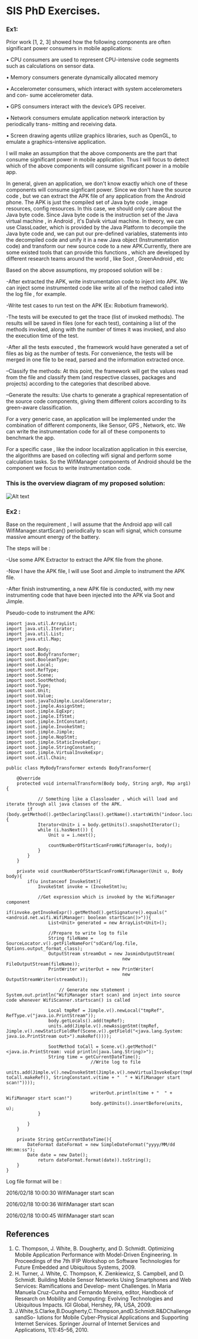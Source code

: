 # SIS PhD Exercises.

### Ex1:

Prior work [1, 2, 3] showed how the following components are often significant power consumers in mobile applications:

• CPU consumers are used to represent CPU-intensive code segments such as calculations on sensor data.

• Memory consumers generate dynamically allocated memory

• Accelerometer consumers, which interact with system accelerometers and con- sume accelerometer data.

• GPS consumers interact with the device’s GPS receiver.

• Network consumers emulate application network interaction by periodically trans- mitting and receiving data.

• Screen drawing agents utilize graphics libraries, such as OpenGL, to emulate a graphics-intensive application.

I will make an assumption that the above components are the part that consume significant power in mobile application. Thus I will focus to detect which of the above components will consume significant power in a mobile app.

In general, given an application, we don't know exactly which one of these components will consume signficant power. Since we don't have the source code , but we can extract the APK file of any application from the Android phone. The APK is just the compiled set of Java byte code , image resources, config resources. In this case, we should only care about the Java byte code. Since Java byte code is the instruction set of the Java virtual machine  , in Android , it's Dalvik virtual machine. In theory, we can use ClassLoader, which is provided by the Java Platform to decompile the Java byte code and, we can put our pre-defined variables, statements into the decompiled code and unify it in a new Java object (Instrumentation code) and transform our new source code to a new APK.Currently, there are some existed tools that can provide this functions , which are developed by different research teams around the world , like Soot , GreenAndroid , etc

Based on the above assumptions, my proposed solution will be :

-After extracted the APK, write instrumentation code to inject into APK. We can inject some instrumented code like write all of the method called into the log file , for example.

-Write test cases to run test on the APK (Ex: Robotium framework).

-The tests will be executed to get the trace (list of invoked methods). The results will be saved in files (one for each test), containing a list of the methods invoked, along with the number of times it was invoked, and also the execution time of the test.

-After all the tests executed , the framework would have generated a set of files as big as the number of tests. For convenience, the tests will be merged in one file to be read, parsed and the information extracted once.

–Classify the methods: At this point, the framework will get the values read from the file and classify them (and respective classes, packages and projects) according to the categories that described above.

–Generate the results: Use charts to generate a graphical representation of the source code components, giving them different colors according to its green-aware classification.

For a very generic case, an application will be implemented under the combination of different components, like Sensor, GPS , Network, etc. We can write the instrumentation code for all of these components to benchmark the app. 

For a specific case , like the indoor localization application in this exercise, the algorithms are based on collecting wifi signal and perform some calculation tasks. So the WifiManager components of Android should be the component we focus to write instrumentation code.

### This is the overview diagram of my proposed solution:
![Alt text](step.png)

### Ex2 :

Base on the requirement , I will assume that the Android app will call WifiManager.startScan() periodically to scan wifi signal, which consume massive amount energy of the battery.

The steps will be :

-Use some APK Extractor to extract the APK file from the phone.

-Now I have the APK file, I will use Soot and Jimple to instrument the APK file.

-After finish instrumenting, a new APK file is conducted, with my new instrumenting code that have been injected into the APK via Soot and Jimple.

Pseudo-code to instrument the APK:

```
import java.util.ArrayList;
import java.util.Iterator;
import java.util.List;
import java.util.Map;

import soot.Body;
import soot.BodyTransformer;
import soot.BooleanType;
import soot.Local;
import soot.RefType;
import soot.Scene;
import soot.SootMethod;
import soot.Type;
import soot.Unit;
import soot.Value;
import soot.javaToJimple.LocalGenerator;
import soot.jimple.AssignStmt;
import soot.jimple.EqExpr;
import soot.jimple.IfStmt;
import soot.jimple.IntConstant;
import soot.jimple.InvokeStmt;
import soot.jimple.Jimple;
import soot.jimple.NopStmt;
import soot.jimple.StaticInvokeExpr;
import soot.jimple.StringConstant;
import soot.jimple.VirtualInvokeExpr;
import soot.util.Chain;

public class MyBodyTransformer extends BodyTransformer{

	@Override
	protected void internalTransform(Body body, String arg0, Map arg1) {
	
	        // Something like a Classloader , which will load and iterate through all java classes of the APK.
		if (body.getMethod().getDeclaringClass().getName().startsWith("indoor.localiaztion")) {
			Iterator<Unit> i = body.getUnits().snapshotIterator();
			while (i.hasNext()) {
				Unit u = i.next();

				countNumberOfStartScanFromWifiManager(u, body);
			}
		}
	}

	private void countNumberOfStartScanFromWifiManager(Unit u, Body body){		
		if(u instanceof InvokeStmt){
			InvokeStmt invoke = (InvokeStmt)u;
			
			//Get expression which is invoked by the WifiManager component
			if(invoke.getInvokeExpr().getMethod().getSignature().equals("<android.net.wifi.WifiManager: boolean startScan()>")){
				List<Unit> generated = new ArrayList<Unit>();
				
				//Prepare to write log to file
				String fileName = SourceLocator.v().getFileNameFor("sdCard/log.file, Options.output_format_class);
				OutputStream streamOut = new JasminOutputStream(
		                                    new FileOutputStream(fileName));
				PrintWriter writerOut = new PrintWriter(
		                                    new OutputStreamWriter(streamOut));
		                                    
			        // Generate new statement : System.out.println("WifiManager start scan) and inject into source code whenever WifiScanner.startscan() is called 
		    
				Local tmpRef = Jimple.v().newLocal("tmpRef", RefType.v("java.io.PrintStream"));
				body.getLocals().add(tmpRef);
				units.add(Jimple.v().newAssignStmt(tmpRef, Jimple.v().newStaticFieldRef(Scene.v().getField("<java.lang.System: java.io.PrintStream out>").makeRef())));
				
				SootMethod toCall = Scene.v().getMethod("<java.io.PrintStream: void println(java.lang.String)>");
				String time = getCurrentDateTime();
                                //Write log to file
                                units.add(Jimple.v().newInvokeStmt(Jimple.v().newVirtualInvokeExpr(tmpRef, toCall.makeRef(), StringConstant.v(time + "	" + WifiManager start scan!"))));
                                
                                writerOut.println(time + "	" + WifiManager start scan!")
                                body.getUnits().insertBefore(units, u);
			}
				
		}
	}
	
	private String getCurrentDateTime(){
	   	DateFormat dateFormat = new SimpleDateFormat("yyyy/MM/dd HH:mm:ss");
		Date date = new Date();
	        return dateFormat.format(date)).toString();
	}
}

```
Log file format will be :

2016/02/18 10:00:30  WifiManager start scan

2016/02/18 10:00:36  WifiManager start scan

2016/02/18 10:00:45  WifiManager start scan


## References

1. C. Thompson, J. White, B. Dougherty, and D. Schmidt. Optimizing Mobile Application
Performance with Model-Driven Engineering. In Proceedings of the 7th IFIP Workshop on
Software Technologies for Future Embedded and Ubiquitous Systems, 2009.
2. H. Turner, J. White, C. Thompson, K. Zienkiewicz, S. Campbell, and D. Schmidt. Building Mobile Sensor Networks Using Smartphones and Web Services: Ramifications and Develop- ment Challenges. In Maria Manuela Cruz-Cunha and Fernando Moreira, editor, Handbook of Research on Mobility and Computing: Evolving Technologies and Ubiquitous Impacts.
IGI Global, Hershey, PA, USA, 2009.
3. J.White,S.Clarke,B.Dougherty,C.Thompson,andD.Schmidt.R&DChallengesandSo-
lutions for Mobile Cyber-Physical Applications and Supporting Internet Services. Springer
Journal of Internet Services and Applications, 1(1):45–56, 2010.

